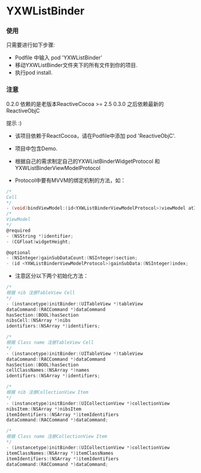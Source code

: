 # YXWListBinder

### 使用

只需要进行如下步骤:

- Podfile 中输入 pod 'YXWListBinder'
- 移动YXWListBinder文件夹下的所有文件到你的项目.
- 执行pod install.

### 注意
0.2.0 依赖的是老版本ReactiveCocoa >= 2.5
0.3.0 之后依赖最新的ReactiveObjC

提示 :)

- 该项目依赖于ReactCocoa，请在Podfile中添加 pod 'ReactiveObjC'.

- 项目中包含Demo.

- 根据自己的需求制定自己的YXWListBinderWidgetProtocol 和 YXWListBinderViewModelProtocol

- Protocol中要有MVVM的绑定机制的方法，如：

```objective-c
/*
Cell
*/
- (void)bindViewModel:(id<YXWListBinderViewModelProtocol>)viewModel atIndexPath:(NSIndexPath *)indexPath;
/*
ViewModel
*/
@required
- (NSString *)identifier;
- (CGFloat)widgetHeight;

@optional
- (NSInteger)gainSubDataCount:(NSInteger)section;
- (id <YXWListBinderViewModelProtocol>)gainSubData:(NSInteger)index;
```

- 注意区分以下两个初始化方法：

```objective-c
/*
根据 nib 注册TableView Cell
*/
- (instancetype)initBinder:(UITableView *)tableView
dataCommand:(RACCommand *)dataCommand
hasSection:(BOOL)hasSection
nibsCell:(NSArray *)nibs
identifiers:(NSArray *)identifiers;
```

```objective-c
/*
根据 Class name 注册TableView Cell
*/
- (instancetype)initBinder:(UITableView *)tableView
dataCommand:(RACCommand *)dataCommand
hasSection:(BOOL)hasSection
cellClassNames:(NSArray *)names
identifiers:(NSArray *)identifiers;
```

```objective-c
/*
根据 nib 注册CollectionView Item
*/
- (instancetype)initBinder:(UICollectionView *)collectionView
nibsItem:(NSArray *)nibsItem
itemIdentifiers:(NSArray *)itemIdentifiers
dataCommand:(RACCommand *)dataCommand;
```

```objective-c
/*
根据 Class name 注册CollectionView Item
*/
- (instancetype)initBinder:(UICollectionView *)collectionView
itemClassNames:(NSArray *)itemClassNames
itemIdentifiers:(NSArray *)itemIdentifiers
dataCommand:(RACCommand *)dataCommand;
```

​
